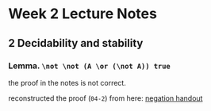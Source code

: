 # Week 2 Lecture Notes

## 2 Decidability and stability

### Lemma. `\not \not (A \or (\not A)) true`

the proof in the notes is not correct.

reconstructed the proof (`04-2`) from here:
[negation handout](https://www.cs.cmu.edu/~rwh/courses/clogic/www/handouts/negation.pdf)

